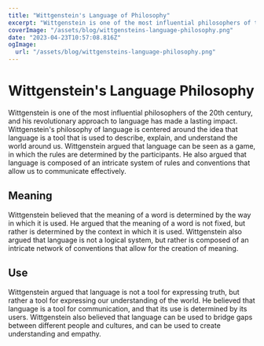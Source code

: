 ```yaml
---
title: "Wittgenstein's Language of Philosophy"
excerpt: "Wittgenstein is one of the most influential philosophers of the 20th century, and his revolutionary approach to language has made a lasting impact. Wittgenstein argued that language can be seen as a game, in which the rules are determined by the participants."
coverImage: "/assets/blog/wittgensteins-language-philosophy.png"
date: "2023-04-23T10:57:08.816Z"
ogImage:
  url: "/assets/blog/wittgensteins-language-philosophy.png"
---
```




# Wittgenstein's Language Philosophy
Wittgenstein is one of the most influential philosophers of the 20th century, and his revolutionary approach to language has made a lasting impact. Wittgenstein's philosophy of language is centered around the idea that language is a tool that is used to describe, explain, and understand the world around us. Wittgenstein argued that language can be seen as a game, in which the rules are determined by the participants. He also argued that language is composed of an intricate system of rules and conventions that allow us to communicate effectively.

## Meaning
Wittgenstein believed that the meaning of a word is determined by the way in which it is used. He argued that the meaning of a word is not fixed, but rather is determined by the context in which it is used. Wittgenstein also argued that language is not a logical system, but rather is composed of an intricate network of conventions that allow for the creation of meaning.

## Use
Wittgenstein argued that language is not a tool for expressing truth, but rather a tool for expressing our understanding of the world. He believed that language is a tool for communication, and that its use is determined by its users. Wittgenstein also believed that language can be used to bridge gaps between different people and cultures, and can be used to create understanding and empathy.
